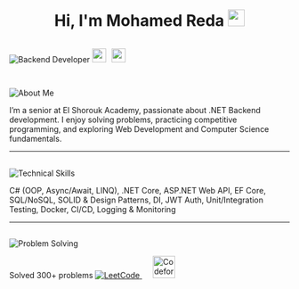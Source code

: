 <h1 align="center">Hi, I'm Mohamed Reda <img src="https://media.giphy.com/media/hvRJCLFzcasrR4ia7z/giphy.gif" width="30"></h1>

<p align="center" style="display: inline-flex;">
  <img src="https://img.shields.io/badge/Backend%20Developer-red?style=for-the-badge&logo=dot-net" alt="Backend Developer"/>
</p>

<p align="center" style="display: inline-flex; gap: 10px;">
  <a href="https://www.linkedin.com/in/mohamed-reda-801b2a297/" target="_blank">
    <img src="https://raw.githubusercontent.com/rahuldkjain/github-profile-readme-generator/master/src/images/icons/Social/linked-in-alt.svg" height="25" width="25" />
  </a>
  <a href="mailto:mohamedreda.engineer0@gmail.com" target="_blank">
    <img src="https://img.icons8.com/fluency/48/gmail.png" height="25" width="25"/>
  </a>
</p>




## <p align="center">
  <img src="https://img.shields.io/badge/About%20Me-yellow?style=for-the-badge" alt="About Me"/>
  </P>

I’m a senior at El Shorouk Academy, passionate about .NET Backend development. I enjoy solving problems, practicing competitive programming, and exploring Web Development and Computer Science fundamentals.  

---
## <p align="center">
  <img src="https://img.shields.io/badge/Technical%20Skills-yellow?style=for-the-badge" alt="Technical Skills"/>
      </P>
C# (OOP, Async/Await, LINQ), .NET Core, ASP.NET Web API, EF Core, SQL/NoSQL, SOLID & Design Patterns, DI, JWT Auth, Unit/Integration Testing, Docker, CI/CD, Logging & Monitoring

---
## <p align="center">
<img src="https://img.shields.io/badge/Problem%20Solving-yellow?style=for-the-badge" alt="Problem Solving"/>
</p>
Solved 300+ problems 
  <a href="https://leetcode.com/MohamedReda3456/" target="_blank">
    <img src="https://img.icons8.com/external-tal-revivo-shadow-tal-revivo/48/000000/external-level-up-your-coding-skills-and-quickly-land-a-job-logo-shadow-tal-revivo.png" alt="LeetCode" title="LeetCode Profile"/>
  </a>
  &nbsp;&nbsp;&nbsp;&nbsp;
  <a href="https://codeforces.com/profile/mohamedredaodah89" target="_blank">
    <img src="https://raw.githubusercontent.com/rahuldkjain/github-profile-readme-generator/master/src/images/icons/Social/codeforces.svg" height="40" title="Codeforces Profile"/>
  </a>

